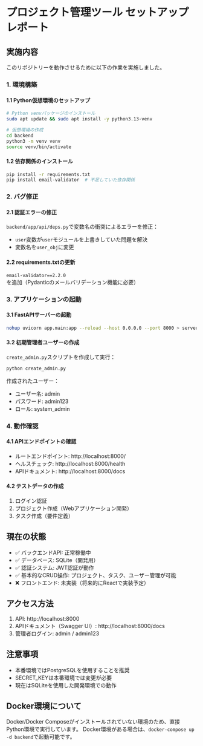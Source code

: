 # プロジェクト管理ツール セットアップレポート

## 実施内容

このリポジトリーを動作させるために以下の作業を実施しました。

### 1. 環境構築

#### 1.1 Python仮想環境のセットアップ
```bash
# Python venvパッケージのインストール
sudo apt update && sudo apt install -y python3.13-venv

# 仮想環境の作成
cd backend
python3 -m venv venv
source venv/bin/activate
```

#### 1.2 依存関係のインストール
```bash
pip install -r requirements.txt
pip install email-validator  # 不足していた依存関係
```

### 2. バグ修正

#### 2.1 認証エラーの修正
`backend/app/api/deps.py`で変数名の衝突によるエラーを修正：
- `user`変数が`user`モジュールを上書きしていた問題を解決
- 変数名を`user_obj`に変更

#### 2.2 requirements.txtの更新
`email-validator==2.2.0`を追加（Pydanticのメールバリデーション機能に必要）

### 3. アプリケーションの起動

#### 3.1 FastAPIサーバーの起動
```bash
nohup uvicorn app.main:app --reload --host 0.0.0.0 --port 8000 > server.log 2>&1 &
```

#### 3.2 初期管理者ユーザーの作成
`create_admin.py`スクリプトを作成して実行：
```bash
python create_admin.py
```

作成されたユーザー：
- ユーザー名: admin
- パスワード: admin123
- ロール: system_admin

### 4. 動作確認

#### 4.1 APIエンドポイントの確認
- ルートエンドポイント: http://localhost:8000/
- ヘルスチェック: http://localhost:8000/health
- APIドキュメント: http://localhost:8000/docs

#### 4.2 テストデータの作成
1. ログイン認証
2. プロジェクト作成（Webアプリケーション開発）
3. タスク作成（要件定義）

## 現在の状態

- ✅ バックエンドAPI: 正常稼働中
- ✅ データベース: SQLite（開発用）
- ✅ 認証システム: JWT認証が動作
- ✅ 基本的なCRUD操作: プロジェクト、タスク、ユーザー管理が可能
- ❌ フロントエンド: 未実装（将来的にReactで実装予定）

## アクセス方法

1. API: http://localhost:8000
2. APIドキュメント（Swagger UI）: http://localhost:8000/docs
3. 管理者ログイン: admin / admin123

## 注意事項

- 本番環境ではPostgreSQLを使用することを推奨
- SECRET_KEYは本番環境では変更が必要
- 現在はSQLiteを使用した開発環境での動作

## Docker環境について

Docker/Docker Composeがインストールされていない環境のため、直接Python環境で実行しています。
Docker環境がある場合は、`docker-compose up -d backend`で起動可能です。